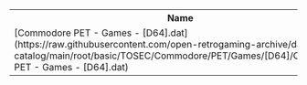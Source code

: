 <table>
<tr><th>Name</th><th>Size</th></tr>
<tr><td>[Commodore PET - Games - [D64].dat](https://raw.githubusercontent.com/open-retrogaming-archive/dat-catalog/main/root/basic/TOSEC/Commodore/PET/Games/[D64]/Commodore PET - Games - [D64].dat)</td><td>813</td></tr>
</table>
